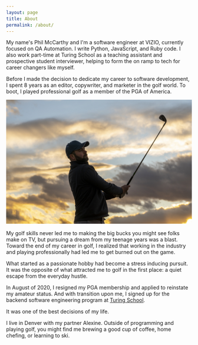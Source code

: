 ```yaml
---
layout: page
title: About
permalink: /about/
---
```


My name's Phil McCarthy and I'm a software engineer at VIZIO, currently focused on QA Automation. I write Python, JavaScript, and Ruby code. I also work part-time at Turing School as a teaching assistant and prospective student interviewer, helping to form the on ramp to tech for career changers like myself.

Before I made the decision to dedicate my career to software development, I spent 8 years as an editor, copywriter, and marketer in the golf world. To boot, I played professional golf as a member of the PGA of America.

![image of Phil golfing](assets/images/cg_sunset_golf.jpg)

My golf skills never led me to making the big bucks you might see folks make on TV, but pursuing a dream from my teenage years was a blast. Toward the end of my career in golf, I realized that working in the industry and playing professionally had led me to get burned out on the game.

What started as a passionate hobby had become a stress inducing pursuit. It was the opposite of what attracted me to golf in the first place: a quiet escape from the everyday hustle.

In August of 2020, I resigned my PGA membership and applied to reinstate my amateur status. And with transition upon me, I signed up for the backend software engineering program at <a href="https://turing.io/" target="_blank">Turing School</a>.

It was one of the best decisions of my life.

I live in Denver with my partner Alexine. Outside of programming and playing golf, you might find me brewing a good cup of coffee, home chefing, or learning to ski.
